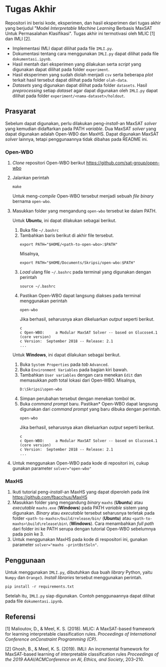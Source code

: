 # Tugas Akhir
Repositori ini berisi kode, eksperimen, dan hasil eksperimen dari tugas akhir yang berjudul "Model *Interpretable Machine Learning* Berbasis MaxSAT Untuk Permasalahan Klasifikasi". Tugas akhir ini termotivasi oleh MLIC [1] dan IMLI [2].

- Implementasi IMLI dapat dilihat pada file `IMLI.py`.
- Dokumentasi tentang cara menggunakan `IMLI.py` dapat dilihat pada file `dokumentasi.ipynb`.
- Hasil mentah dari eksperimen yang dilakukan serta *script* yang digunakan dapat dilihat pada folder `experiment`.
- Hasil eksperimen yang sudah diolah menjadi `csv` serta beberapa *plot* terkait hasil tersebut dapat dilihat pada folder `olah-data`.
- *Datasets* yang digunakan dapat dilihat pada folder `datasets`. Hasil *preprocessing* setiap *dataset* agar dapat digunakan oleh `IMLI.py` dapat dilihat pada folder `experiment/<nama-dataset>/holdout`.

## Prasyarat
Sebelum dapat digunakan, perlu dilakukan peng-*install*-an MaxSAT *solver* yang kemudian didaftarkan pada PATH *variable*. Dua MaxSAT *solver* yang dapat digunakan adalah Open-WBO dan MaxHS. Dapat digunakan MaxSAT *solver* lainnya, tetapi penggunaannya tidak dibahas pada README ini.
### Open-WBO
1. *Clone* repositori Open-WBO berikut https://github.com/sat-group/open-wbo
2. Jalankan perintah
   ```
   make
   ```
   Untuk meng-*compile* Open-WBO tersebut menjadi sebuah *file* *binary* bernama `open-wbo`.
3. Masukkan folder yang mengandung `open-wbo` tersebut ke dalam PATH.
   
    Untuk **Ubuntu**, ini dapat dilakukan sebagai berikut.

      1. Buka file `~/.bashrc`
      2. Tambahkan baris berikut di akhir file tersebut.
         ```
         export PATH="$HOME/<path-to-open-wbo>:$PATH"
         ```
         Misalnya,
         ```
         export PATH="$HOME/Documents/Skripsi/open-wbo:$PATH"
         ```
      3. *Load* ulang file `~/.bashrc` pada terminal yang digunakan dengan perintah
         ```
         source ~/.bashrc
         ```
      4. Pastikan Open-WBO dapat langsung diakses pada terminal menggunakan perintah
         ```
         open-wbo
         ```
         Jika berhasil, seharusnya akan dikeluarkan *output* seperti berikut.
         ```
         c
         c Open-WBO:	 a Modular MaxSAT Solver -- based on Glucose4.1 (core version)
         c Version:	 September 2018 -- Release: 2.1
         ...
         ```
    Untuk **Windows**, ini dapat dilakukan sebagai berikut.

      1. Buka `System Properties` pada *tab* `Advanced`.
      2. Buka `Environment Variables` pada bagian kiri bawah.
      3. Tambahkan `User variables` dengan cara menekan `Edit` dan memasukkan *path* total lokasi dari Open-WBO. Misalnya,
            ```
            D:\Skripsi\open-wbo
            ```
      4. Simpan perubahan tersebut dengan menekan tombol `OK`.
      5. Buka *command prompt* baru. Pastikan* Open-WBO dapat langsung digunakan dari *command prompt* yang baru dibuka dengan perintah.
            ```
            open-wbo
            ```
         Jika berhasil, seharusnya akan dikeluarkan *output* seperti berikut.
         ```
         c
         c Open-WBO:	 a Modular MaxSAT Solver -- based on Glucose4.1 (core version)
         c Version:	 September 2018 -- Release: 2.1
         ...
         ```
4. Untuk menggunakan Open-WBO pada kode di repositori ini, cukup gunakan parameter `solver="open-wbo"`
### MaxHS
1. Ikuti tutorial peng-*install*-an MaxHS yang dapat diperoleh pada *link* https://github.com/fbacchus/MaxHS
2. Masukkan folder yang mengandung *binary* `maxhs` (**Ubuntu**) atau *executable* `maxhs.exe` (**Windows**) pada PATH *variable* sistem yang digunakan. *Binary* atau *executable* tersebut seharusnya terletak pada folder `<path-to-maxhs>/build/release/bin/` (**Ubuntu**) atau `<path-to-maxhs>\build\release\bin\` (**Windows**). Cara menambahkan *full path* dari folder ini ke PATH serupa dengan tutorial Open-WBO sebelumnya pada poin ke 3.
3. Untuk menggunakan MaxHS pada kode di respositori ini, gunakan parameter `solver="maxhs -printBstSoln"`.

## Penggunaan
Untuk menggunakan `IMLI.py`, dibutuhkan dua buah *library* Python, yaitu `Numpy` dan `Orange3`. *Install* *libraries* tersebut menggunakan perintah.
```
pip install -r requirements.txt
```
Setelah itu, `IMLI.py` siap digunakan. Contoh penggunaannya dapat dilihat pada file `dokumentasi.ipynb`.

## Referensi
[1] Malioutov, D., & Meel, K. S. (2018). MLIC: A MaxSAT-based framework for learning interpretable classification rules. *Proceedings of International Conference onConstraint Programming (CP)*.

[2] Ghosh, B., & Meel, K. S. (2019). IMLI: An incremental framework for MaxSAT-based learning of interpretable classification rules *Proceedings of the 2019 AAAI/ACMConference on AI, Ethics, and Society*, 203–210.